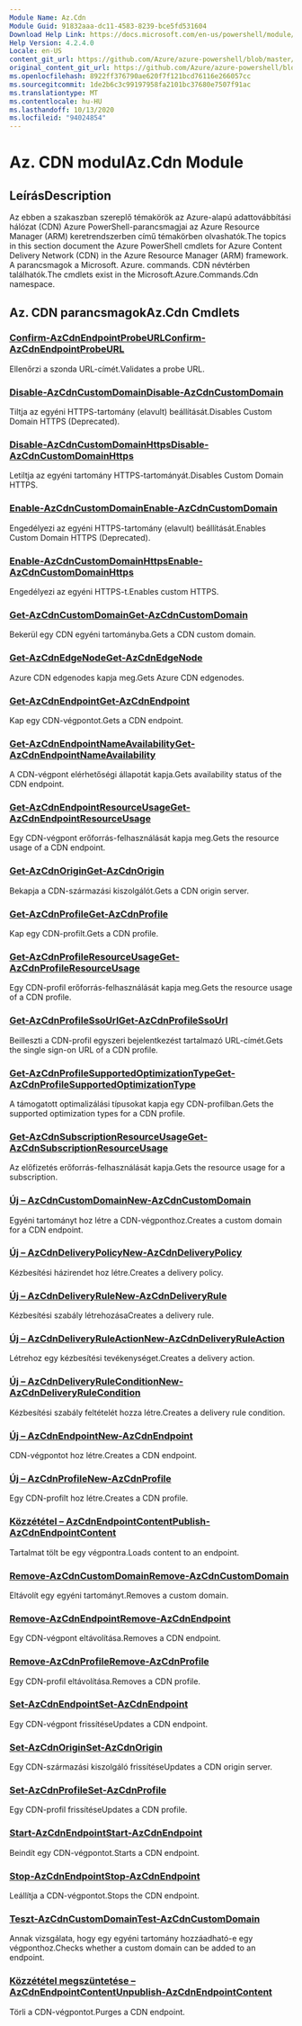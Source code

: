 ```yaml
---
Module Name: Az.Cdn
Module Guid: 91832aaa-dc11-4583-8239-bce5fd531604
Download Help Link: https://docs.microsoft.com/en-us/powershell/module/az.cdn
Help Version: 4.2.4.0
Locale: en-US
content_git_url: https://github.com/Azure/azure-powershell/blob/master/src/Cdn/Cdn/help/Az.Cdn.md
original_content_git_url: https://github.com/Azure/azure-powershell/blob/master/src/Cdn/Cdn/help/Az.Cdn.md
ms.openlocfilehash: 8922ff376790ae620f7f121bcd76116e266057cc
ms.sourcegitcommit: 1de2b6c3c99197958fa2101bc37680e7507f91ac
ms.translationtype: MT
ms.contentlocale: hu-HU
ms.lasthandoff: 10/13/2020
ms.locfileid: "94024854"
---
```

# <span data-ttu-id="bc718-101">Az. CDN modul</span><span class="sxs-lookup"><span data-stu-id="bc718-101">Az.Cdn Module</span></span>
## <span data-ttu-id="bc718-102">Leírás</span><span class="sxs-lookup"><span data-stu-id="bc718-102">Description</span></span>
<span data-ttu-id="bc718-103">Az ebben a szakaszban szereplő témakörök az Azure-alapú adattovábbítási hálózat (CDN) Azure PowerShell-parancsmagjai az Azure Resource Manager (ARM) keretrendszerben című témakörben olvashatók.</span><span class="sxs-lookup"><span data-stu-id="bc718-103">The topics in this section document the Azure PowerShell cmdlets for Azure Content Delivery Network (CDN) in the Azure Resource Manager (ARM) framework.</span></span> <span data-ttu-id="bc718-104">A parancsmagok a Microsoft. Azure. commands. CDN névtérben találhatók.</span><span class="sxs-lookup"><span data-stu-id="bc718-104">The cmdlets exist in the Microsoft.Azure.Commands.Cdn namespace.</span></span>

## <span data-ttu-id="bc718-105">Az. CDN parancsmagok</span><span class="sxs-lookup"><span data-stu-id="bc718-105">Az.Cdn Cmdlets</span></span>
### [<span data-ttu-id="bc718-106">Confirm-AzCdnEndpointProbeURL</span><span class="sxs-lookup"><span data-stu-id="bc718-106">Confirm-AzCdnEndpointProbeURL</span></span>](Confirm-AzCdnEndpointProbeURL.md)
<span data-ttu-id="bc718-107">Ellenőrzi a szonda URL-címét.</span><span class="sxs-lookup"><span data-stu-id="bc718-107">Validates a probe URL.</span></span>

### [<span data-ttu-id="bc718-108">Disable-AzCdnCustomDomain</span><span class="sxs-lookup"><span data-stu-id="bc718-108">Disable-AzCdnCustomDomain</span></span>](Disable-AzCdnCustomDomain.md)
<span data-ttu-id="bc718-109">Tiltja az egyéni HTTPS-tartomány (elavult) beállítását.</span><span class="sxs-lookup"><span data-stu-id="bc718-109">Disables Custom Domain HTTPS (Deprecated).</span></span>

### [<span data-ttu-id="bc718-110">Disable-AzCdnCustomDomainHttps</span><span class="sxs-lookup"><span data-stu-id="bc718-110">Disable-AzCdnCustomDomainHttps</span></span>](Disable-AzCdnCustomDomainHttps.md)
<span data-ttu-id="bc718-111">Letiltja az egyéni tartomány HTTPS-tartományát.</span><span class="sxs-lookup"><span data-stu-id="bc718-111">Disables Custom Domain HTTPS.</span></span>

### [<span data-ttu-id="bc718-112">Enable-AzCdnCustomDomain</span><span class="sxs-lookup"><span data-stu-id="bc718-112">Enable-AzCdnCustomDomain</span></span>](Enable-AzCdnCustomDomain.md)
<span data-ttu-id="bc718-113">Engedélyezi az egyéni HTTPS-tartomány (elavult) beállítását.</span><span class="sxs-lookup"><span data-stu-id="bc718-113">Enables Custom Domain HTTPS (Deprecated).</span></span>

### [<span data-ttu-id="bc718-114">Enable-AzCdnCustomDomainHttps</span><span class="sxs-lookup"><span data-stu-id="bc718-114">Enable-AzCdnCustomDomainHttps</span></span>](Enable-AzCdnCustomDomainHttps.md)
<span data-ttu-id="bc718-115">Engedélyezi az egyéni HTTPS-t.</span><span class="sxs-lookup"><span data-stu-id="bc718-115">Enables custom HTTPS.</span></span>

### [<span data-ttu-id="bc718-116">Get-AzCdnCustomDomain</span><span class="sxs-lookup"><span data-stu-id="bc718-116">Get-AzCdnCustomDomain</span></span>](Get-AzCdnCustomDomain.md)
<span data-ttu-id="bc718-117">Bekerül egy CDN egyéni tartományba.</span><span class="sxs-lookup"><span data-stu-id="bc718-117">Gets a CDN custom domain.</span></span>

### [<span data-ttu-id="bc718-118">Get-AzCdnEdgeNode</span><span class="sxs-lookup"><span data-stu-id="bc718-118">Get-AzCdnEdgeNode</span></span>](Get-AzCdnEdgeNode.md)
<span data-ttu-id="bc718-119">Azure CDN edgenodes kapja meg.</span><span class="sxs-lookup"><span data-stu-id="bc718-119">Gets Azure CDN edgenodes.</span></span>

### [<span data-ttu-id="bc718-120">Get-AzCdnEndpoint</span><span class="sxs-lookup"><span data-stu-id="bc718-120">Get-AzCdnEndpoint</span></span>](Get-AzCdnEndpoint.md)
<span data-ttu-id="bc718-121">Kap egy CDN-végpontot.</span><span class="sxs-lookup"><span data-stu-id="bc718-121">Gets a CDN endpoint.</span></span>

### [<span data-ttu-id="bc718-122">Get-AzCdnEndpointNameAvailability</span><span class="sxs-lookup"><span data-stu-id="bc718-122">Get-AzCdnEndpointNameAvailability</span></span>](Get-AzCdnEndpointNameAvailability.md)
<span data-ttu-id="bc718-123">A CDN-végpont elérhetőségi állapotát kapja.</span><span class="sxs-lookup"><span data-stu-id="bc718-123">Gets availability status of the CDN endpoint.</span></span>

### [<span data-ttu-id="bc718-124">Get-AzCdnEndpointResourceUsage</span><span class="sxs-lookup"><span data-stu-id="bc718-124">Get-AzCdnEndpointResourceUsage</span></span>](Get-AzCdnEndpointResourceUsage.md)
<span data-ttu-id="bc718-125">Egy CDN-végpont erőforrás-felhasználását kapja meg.</span><span class="sxs-lookup"><span data-stu-id="bc718-125">Gets the resource usage of a CDN endpoint.</span></span>

### [<span data-ttu-id="bc718-126">Get-AzCdnOrigin</span><span class="sxs-lookup"><span data-stu-id="bc718-126">Get-AzCdnOrigin</span></span>](Get-AzCdnOrigin.md)
<span data-ttu-id="bc718-127">Bekapja a CDN-származási kiszolgálót.</span><span class="sxs-lookup"><span data-stu-id="bc718-127">Gets a CDN origin server.</span></span>

### [<span data-ttu-id="bc718-128">Get-AzCdnProfile</span><span class="sxs-lookup"><span data-stu-id="bc718-128">Get-AzCdnProfile</span></span>](Get-AzCdnProfile.md)
<span data-ttu-id="bc718-129">Kap egy CDN-profilt.</span><span class="sxs-lookup"><span data-stu-id="bc718-129">Gets a CDN profile.</span></span>

### [<span data-ttu-id="bc718-130">Get-AzCdnProfileResourceUsage</span><span class="sxs-lookup"><span data-stu-id="bc718-130">Get-AzCdnProfileResourceUsage</span></span>](Get-AzCdnProfileResourceUsage.md)
<span data-ttu-id="bc718-131">Egy CDN-profil erőforrás-felhasználását kapja meg.</span><span class="sxs-lookup"><span data-stu-id="bc718-131">Gets the resource usage of a CDN profile.</span></span>

### [<span data-ttu-id="bc718-132">Get-AzCdnProfileSsoUrl</span><span class="sxs-lookup"><span data-stu-id="bc718-132">Get-AzCdnProfileSsoUrl</span></span>](Get-AzCdnProfileSsoUrl.md)
<span data-ttu-id="bc718-133">Beilleszti a CDN-profil egyszeri bejelentkezést tartalmazó URL-címét.</span><span class="sxs-lookup"><span data-stu-id="bc718-133">Gets the single sign-on URL of a CDN profile.</span></span>

### [<span data-ttu-id="bc718-134">Get-AzCdnProfileSupportedOptimizationType</span><span class="sxs-lookup"><span data-stu-id="bc718-134">Get-AzCdnProfileSupportedOptimizationType</span></span>](Get-AzCdnProfileSupportedOptimizationType.md)
<span data-ttu-id="bc718-135">A támogatott optimalizálási típusokat kapja egy CDN-profilban.</span><span class="sxs-lookup"><span data-stu-id="bc718-135">Gets the supported optimization types for a CDN profile.</span></span>

### [<span data-ttu-id="bc718-136">Get-AzCdnSubscriptionResourceUsage</span><span class="sxs-lookup"><span data-stu-id="bc718-136">Get-AzCdnSubscriptionResourceUsage</span></span>](Get-AzCdnSubscriptionResourceUsage.md)
<span data-ttu-id="bc718-137">Az előfizetés erőforrás-felhasználását kapja.</span><span class="sxs-lookup"><span data-stu-id="bc718-137">Gets the resource usage for a subscription.</span></span>

### [<span data-ttu-id="bc718-138">Új – AzCdnCustomDomain</span><span class="sxs-lookup"><span data-stu-id="bc718-138">New-AzCdnCustomDomain</span></span>](New-AzCdnCustomDomain.md)
<span data-ttu-id="bc718-139">Egyéni tartományt hoz létre a CDN-végponthoz.</span><span class="sxs-lookup"><span data-stu-id="bc718-139">Creates a custom domain for a CDN endpoint.</span></span>

### [<span data-ttu-id="bc718-140">Új – AzCdnDeliveryPolicy</span><span class="sxs-lookup"><span data-stu-id="bc718-140">New-AzCdnDeliveryPolicy</span></span>](New-AzCdnDeliveryPolicy.md)
<span data-ttu-id="bc718-141">Kézbesítési házirendet hoz létre.</span><span class="sxs-lookup"><span data-stu-id="bc718-141">Creates a delivery policy.</span></span>

### [<span data-ttu-id="bc718-142">Új – AzCdnDeliveryRule</span><span class="sxs-lookup"><span data-stu-id="bc718-142">New-AzCdnDeliveryRule</span></span>](New-AzCdnDeliveryRule.md)
<span data-ttu-id="bc718-143">Kézbesítési szabály létrehozása</span><span class="sxs-lookup"><span data-stu-id="bc718-143">Creates a delivery rule.</span></span>

### [<span data-ttu-id="bc718-144">Új – AzCdnDeliveryRuleAction</span><span class="sxs-lookup"><span data-stu-id="bc718-144">New-AzCdnDeliveryRuleAction</span></span>](New-AzCdnDeliveryRuleAction.md)
<span data-ttu-id="bc718-145">Létrehoz egy kézbesítési tevékenységet.</span><span class="sxs-lookup"><span data-stu-id="bc718-145">Creates a delivery action.</span></span>

### [<span data-ttu-id="bc718-146">Új – AzCdnDeliveryRuleCondition</span><span class="sxs-lookup"><span data-stu-id="bc718-146">New-AzCdnDeliveryRuleCondition</span></span>](New-AzCdnDeliveryRuleCondition.md)
<span data-ttu-id="bc718-147">Kézbesítési szabály feltételét hozza létre.</span><span class="sxs-lookup"><span data-stu-id="bc718-147">Creates a delivery rule condition.</span></span>

### [<span data-ttu-id="bc718-148">Új – AzCdnEndpoint</span><span class="sxs-lookup"><span data-stu-id="bc718-148">New-AzCdnEndpoint</span></span>](New-AzCdnEndpoint.md)
<span data-ttu-id="bc718-149">CDN-végpontot hoz létre.</span><span class="sxs-lookup"><span data-stu-id="bc718-149">Creates a CDN endpoint.</span></span>

### [<span data-ttu-id="bc718-150">Új – AzCdnProfile</span><span class="sxs-lookup"><span data-stu-id="bc718-150">New-AzCdnProfile</span></span>](New-AzCdnProfile.md)
<span data-ttu-id="bc718-151">Egy CDN-profilt hoz létre.</span><span class="sxs-lookup"><span data-stu-id="bc718-151">Creates a CDN profile.</span></span>

### [<span data-ttu-id="bc718-152">Közzététel – AzCdnEndpointContent</span><span class="sxs-lookup"><span data-stu-id="bc718-152">Publish-AzCdnEndpointContent</span></span>](Publish-AzCdnEndpointContent.md)
<span data-ttu-id="bc718-153">Tartalmat tölt be egy végpontra.</span><span class="sxs-lookup"><span data-stu-id="bc718-153">Loads content to an endpoint.</span></span>

### [<span data-ttu-id="bc718-154">Remove-AzCdnCustomDomain</span><span class="sxs-lookup"><span data-stu-id="bc718-154">Remove-AzCdnCustomDomain</span></span>](Remove-AzCdnCustomDomain.md)
<span data-ttu-id="bc718-155">Eltávolít egy egyéni tartományt.</span><span class="sxs-lookup"><span data-stu-id="bc718-155">Removes a custom domain.</span></span>

### [<span data-ttu-id="bc718-156">Remove-AzCdnEndpoint</span><span class="sxs-lookup"><span data-stu-id="bc718-156">Remove-AzCdnEndpoint</span></span>](Remove-AzCdnEndpoint.md)
<span data-ttu-id="bc718-157">Egy CDN-végpont eltávolítása.</span><span class="sxs-lookup"><span data-stu-id="bc718-157">Removes a CDN endpoint.</span></span>

### [<span data-ttu-id="bc718-158">Remove-AzCdnProfile</span><span class="sxs-lookup"><span data-stu-id="bc718-158">Remove-AzCdnProfile</span></span>](Remove-AzCdnProfile.md)
<span data-ttu-id="bc718-159">Egy CDN-profil eltávolítása.</span><span class="sxs-lookup"><span data-stu-id="bc718-159">Removes a CDN profile.</span></span>

### [<span data-ttu-id="bc718-160">Set-AzCdnEndpoint</span><span class="sxs-lookup"><span data-stu-id="bc718-160">Set-AzCdnEndpoint</span></span>](Set-AzCdnEndpoint.md)
<span data-ttu-id="bc718-161">Egy CDN-végpont frissítése</span><span class="sxs-lookup"><span data-stu-id="bc718-161">Updates a CDN endpoint.</span></span>

### [<span data-ttu-id="bc718-162">Set-AzCdnOrigin</span><span class="sxs-lookup"><span data-stu-id="bc718-162">Set-AzCdnOrigin</span></span>](Set-AzCdnOrigin.md)
<span data-ttu-id="bc718-163">Egy CDN-származási kiszolgáló frissítése</span><span class="sxs-lookup"><span data-stu-id="bc718-163">Updates a CDN origin server.</span></span>

### [<span data-ttu-id="bc718-164">Set-AzCdnProfile</span><span class="sxs-lookup"><span data-stu-id="bc718-164">Set-AzCdnProfile</span></span>](Set-AzCdnProfile.md)
<span data-ttu-id="bc718-165">Egy CDN-profil frissítése</span><span class="sxs-lookup"><span data-stu-id="bc718-165">Updates a CDN profile.</span></span>

### [<span data-ttu-id="bc718-166">Start-AzCdnEndpoint</span><span class="sxs-lookup"><span data-stu-id="bc718-166">Start-AzCdnEndpoint</span></span>](Start-AzCdnEndpoint.md)
<span data-ttu-id="bc718-167">Beindít egy CDN-végpontot.</span><span class="sxs-lookup"><span data-stu-id="bc718-167">Starts a CDN endpoint.</span></span>

### [<span data-ttu-id="bc718-168">Stop-AzCdnEndpoint</span><span class="sxs-lookup"><span data-stu-id="bc718-168">Stop-AzCdnEndpoint</span></span>](Stop-AzCdnEndpoint.md)
<span data-ttu-id="bc718-169">Leállítja a CDN-végpontot.</span><span class="sxs-lookup"><span data-stu-id="bc718-169">Stops the CDN endpoint.</span></span>

### [<span data-ttu-id="bc718-170">Teszt-AzCdnCustomDomain</span><span class="sxs-lookup"><span data-stu-id="bc718-170">Test-AzCdnCustomDomain</span></span>](Test-AzCdnCustomDomain.md)
<span data-ttu-id="bc718-171">Annak vizsgálata, hogy egy egyéni tartomány hozzáadható-e egy végponthoz.</span><span class="sxs-lookup"><span data-stu-id="bc718-171">Checks whether a custom domain can be added to an endpoint.</span></span>

### [<span data-ttu-id="bc718-172">Közzététel megszüntetése – AzCdnEndpointContent</span><span class="sxs-lookup"><span data-stu-id="bc718-172">Unpublish-AzCdnEndpointContent</span></span>](Unpublish-AzCdnEndpointContent.md)
<span data-ttu-id="bc718-173">Törli a CDN-végpontot.</span><span class="sxs-lookup"><span data-stu-id="bc718-173">Purges a CDN endpoint.</span></span>

